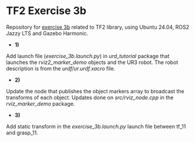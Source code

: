 # TF2 Exercise 3b
Repository for [exercise 3b](https://sir.upc.edu/projects/ros2tutorials/3-tools/index.html#exercise-3b) related to TF2 library, using Ubuntu 24.04, ROS2 Jazzy LTS and Gazebo Harmonic.

- **1)**

Add launch file (*exercise_3b.launch.py*) in *urd_tutorial* package that launches the *rviz2_marker_demo* objects and the UR3 robot. The robot description is from the *urdf/ur.urdf.xacro* file.


- **2)**

Update the node that publishes the object markers array to broadcast the transforms of each object. Updates done on *src/rviz_node.cpp* in the *rviz_marker_demo* package. 

- **3)**

Add static transform in the *exercise_3b.launch.py* launch file between tf_11 and grasp_11.
